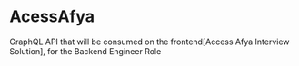 # AcessAfya
GraphQL API that will be consumed on the frontend[Access Afya Interview Solution], for the Backend Engineer Role
